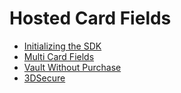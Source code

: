 # Hosted Card Fields

* [Initializing the SDK](Initialization)
* [Multi Card Fields](MultiCardFields)
* [Vault Without Purchase](VaultWithoutPurchase)
* [3DSecure](3DSecure)